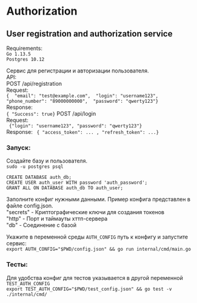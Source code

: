 # Authorization
## User registration and authorization service  

Requirements:  
`Go 1.13.5`  
`Postgres 10.12`   

Сервис для регистрации и авторизации пользователя.  
API:  
POST /api/registration  
Request:  
`{  "email": "test@example.com",  "login": "username123",  "phone_number": "89000000000",  "password": "qwerty123"}`  
Response:  
`{ "Success": true}`
POST /api/login  
Request:  
` {"login": "username123", "password": "qwerty123"}`  
Response:
` { "access_token": ... , "refresh_token": ...}`


### Запуск:  
Создайте базу и пользователя.  
`sudo -u postgres psql`   

`CREATE DATABASE auth_db;`  
`CREATE USER auth_user WITH password 'auth_password';`  
`GRANT ALL ON DATABASE auth_db TO auth_user;`

Заполните конфиг нужными данными. Пример конфига представлен в файле config.json.  
"secrets" - Криптографические ключи для создания токенов  
"http" - Порт и таймауты хттп-сервера    
"db" - Соединение с базой  

Укажите в переменной среды `AUTH_CONFIG` путь к конфигу и запустите сервис:  
`export AUTH_CONFIG="$PWD/config.json" && go run internal/cmd/main.go`


### Тесты:  
Для удобства конфиг для тестов указывается в другой переменной `TEST_AUTH_CONFIG`  
`export TEST_AUTH_CONFIG="$PWD/test_config.json" && go test -v ./internal/cmd/`